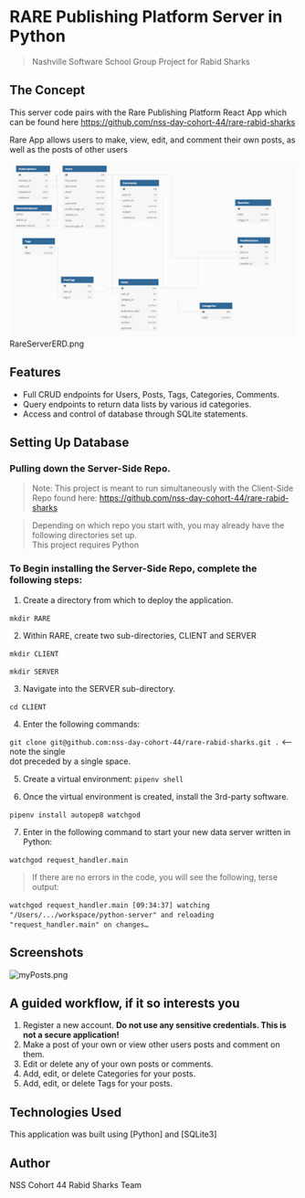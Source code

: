 # RARE Publishing Platform Server in Python

> Nashville Software School Group Project for Rabid Sharks

## The Concept

This server code pairs with the Rare Publishing Platform React App which can be found here https://github.com/nss-day-cohort-44/rare-rabid-sharks

Rare App allows users to make, view, edit, and comment their own posts, as well as the posts of other users

![RareServerERD.png](RareServerERD.png)
RareServerERD.png

## Features

* Full CRUD endpoints for Users, Posts, Tags, Categories, Comments.
* Query endpoints to return data lists by various id categories.
* Access and control of database through SQLite statements.

## Setting Up Database

### Pulling down the Server-Side Repo. 
 
> Note: This project is meant to run simultaneously with the Client-Side Repo found here: https://github.com/nss-day-cohort-44/rare-rabid-sharks  
 
> Depending on which repo you start with, you may already have the following directories set up.  
> This project requires Python  
 
### To Begin installing the Server-Side Repo, complete the following steps: 
 
1. Create a directory from which to deploy the application. 
	
```mkdir RARE ```
 
2. Within RARE, create two sub-directories, CLIENT and SERVER 

```mkdir CLIENT ```
	
```mkdir SERVER ```
 
3. Navigate into the SERVER sub-directory. 
 
```cd CLIENT ```
 
4. Enter the following commands: 
	
```git clone git@github.com:nss-day-cohort-44/rare-rabid-sharks.git .``` <-- note the single 	
dot preceded by a single space.  
 
5. Create a virtual environment: 
```pipenv shell```

6. Once the virtual environment is created, install the 3rd-party software. 

```pipenv install autopep8 watchgod ```

7. Enter in the following command to start your new data server written in Python: 

```watchgod request_handler.main ```

> If there are no errors in the code, you will see the following, terse output:  
 
```watchgod request_handler.main [09:34:37] watching "/Users/.../workspace/python-server" and reloading "request_handler.main" on changes…``` 









## Screenshots

![myPosts.png](myPosts.png)


## A guided workflow, if it so interests you

1. Register a new account. **Do not use any sensitive credentials. This is not a secure application!** 
1. Make a post of your own or view other users posts and comment on them.
1. Edit or delete any of your own posts or comments.
1. Add, edit, or delete Categories for your posts.
1. Add, edit, or delete Tags for your posts.

## Technologies Used

This application was built using [Python] and [SQLite3]  

## Author

NSS Cohort 44 Rabid Sharks Team
